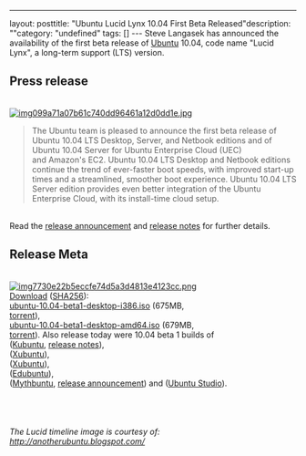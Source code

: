 --- 
layout: posttitle: "Ubuntu Lucid Lynx 10.04 First Beta Released"description: ""category: "undefined" tags: [] --- Steve Langasek has announced the availability of the first beta release of <a href="ubuntu">Ubuntu</a> 10.04, code name "Lucid Lynx", a long-term support (LTS) version.<br/><h2>Press release</h2><br/><a href="http://cdn.phun-ky.net/img/blog/img099a71a07b61c740dd96461a12d0dd1e.jpg" rel="lightbox[article]" title=""><img class="reflect rheight15" src="http://cdn.phun-ky.net/img/blog/img099a71a07b61c740dd96461a12d0dd1e.jpg" alt="img099a71a07b61c740dd96461a12d0dd1e.jpg" title="" /></a><br/><blockquote>The Ubuntu team is pleased to announce the first beta release of Ubuntu 10.04 LTS Desktop, Server, and Netbook editions and of Ubuntu 10.04 Server for Ubuntu Enterprise Cloud (UEC) <br/>and Amazon's EC2. Ubuntu 10.04 LTS Desktop and Netbook editions continue the trend of ever-faster boot speeds, with improved start-up times and a streamlined, smoother boot experience. Ubuntu 10.04 LTS Server edition provides even better integration of the Ubuntu Enterprise Cloud, with its install-time cloud setup.</blockquote> <br/>Read the <a href="https://lists.ubuntu.com/archives/ubuntu-announce/2010-March/000129.html">release announcement</a> and <a href="http://www.ubuntu.com/testing/lucid/beta1">release notes</a> for further details. <br/><h2>Release Meta</h2><br/><a href="http://cdn.phun-ky.net/img/blog/img7730e22b5eccfe74d5a3d4813e4123cc.png" rel="lightbox[article]" title=""><img class="reflect rheight15" src="http://cdn.phun-ky.net/img/blog/img7730e22b5eccfe74d5a3d4813e4123cc.png" alt="img7730e22b5eccfe74d5a3d4813e4123cc.png" title="" /></a><br/><a href="http://www.ubuntu.com/testing/lucid/beta1#Download">Download</a> (<a href="http://releases.ubuntu.com/releases/10.04/SHA256SUMS">SHA256</a>): <br/><a href="http://releases.ubuntu.com/releases/10.04/ubuntu-10.04-beta1-desktop-i386.iso">ubuntu-10.04-beta1-desktop-i386.iso</a> (675MB, <br/><a href="http://releases.ubuntu.com/releases/10.04/ubuntu-10.04-beta1-desktop-i386.iso.torrent">torrent</a>), <br/><a href="http://releases.ubuntu.com/releases/10.04/ubuntu-10.04-beta1-desktop-amd64.iso">ubuntu-10.04-beta1-desktop-amd64.iso</a> (679MB, <br/><a href="http://releases.ubuntu.com/releases/10.04/ubuntu-10.04-beta1-desktop-amd64.iso.torrent">torrent</a>). Also release today were 10.04 beta 1 builds of <br/>(<a href="http://releases.ubuntu.com/kubuntu/10.04">Kubuntu</a>, <a href="https://wiki.kubuntu.org/LucidLynx/Beta1/Kubuntu">release notes</a>), <br/>(<a href="http://cdimage.ubuntu.com/xubuntu/releases/lucid/beta-1/">Xubuntu</a>), <br/>(<a href="http://cdimage.ubuntu.com/xubuntu/releases/lucid/beta-1/">Xubuntu</a>),  <br/>(<a href="http://cdimage.ubuntu.com/edubuntu/releases/lucid/beta-1/">Edubuntu</a>), <br/>(<a href="http://cdimage.ubuntu.com/mythbuntu/releases/lucid/beta-1/">Mythbuntu</a>, <a href="http://www.mythbuntu.org/10.04/beta1">release announcement</a>) and (<a href="http://cdimage.ubuntu.com/ubuntustudio/releases/lucid/beta-1/">Ubuntu Studio</a>).<br/><br /><br /><br /><br/><em>The Lucid timeline image is courtesy of: <a href="http://anotherubuntu.blogspot.com/">http://anotherubuntu.blogspot.com/</a></em>